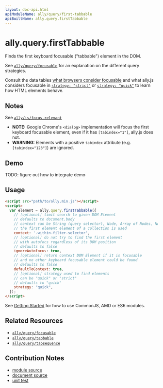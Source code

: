 ```yaml
---
layout: doc-api.html
apiModuleName: ally/query/first-tabbable
apiBuiltName: ally.query.firstTabbable
---
```


# ally.query.firstTabbable

Finds the first keyboard focusable ("tabbable") element in the DOM.

See [`ally/query/focusable`](./focusable.md) for an explanation on the different query strategies.

Consult the data tables [what browsers consider focusable](../../data-tables/focusable.md) and what ally.js considers focusable in [`strategy: "strict"`](../../data-tables/focusable.strict.md) or [`strategy: "quick"`](../../data-tables/focusable.quick.md) to learn how HTML elements behave.


## Notes

See [`ally/is/focus-relevant`](../is/focus-relevant.md#Notes)

* **NOTE:** Google Chrome's `<dialog>` implementation will focus the first keyboard focusable element, even if it has `[tabindex="1"]`, ally.js does not.
* **WARNING:** Elements with a positive `tabindex` attribute (e.g. `[tabindex="123"]`) are ignored.


## Demo

TODO: figure out how to integrate demo


## Usage

```html
<script src="path/to/ally.min.js"></script>
<script>
  var element = ally.query.firstTabbable({
    // [optional] limit search to given DOM Element
    // defaults to document.body
    // context can be String (query selector), Node, Array of Nodes, NodeList, HTMLCollection
    // the first element element of a collection is used
    context: '.within-filter-selector',
    // [optional] do not try to find the first element
    // with autofocs regardless of its DOM position
    // defaults to false
    ignoreAutofocus: true,
    // [optional] return context DOM Element if it is focusable
    // and no other keyboard focusable element could be found
    // defaults to false
    defaultToContext: true,
    // [optional] strategy used to find elements
    // can be "quick" or "strict"
    // defaults to "quick"
    strategy: "quick",
  });
</script>
```

See [Getting Started](../../getting-started.md) for how to use CommonJS, AMD or ES6 modules.


## Related Resources

* [`ally/query/focusable`](focusable.md)
* [`ally/query/tabbable`](tabbable.md)
* [`ally/query/tabsequence`](tabsequence.md)


## Contribution Notes

* [module source](https://github.com/medialize/ally.js/blob/master/src/query/first-tabbable.js)
* [document source](https://github.com/medialize/ally.js/blob/master/docs/api/query/first-tabbable.md)
* [unit test](https://github.com/medialize/ally.js/blob/master/test/unit/query.first-tabbable.test.js)


